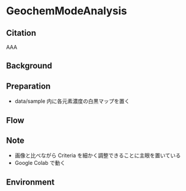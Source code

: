 # GeochemModeAnalysis

## Citation
AAA

## Background


## Preparation
- data/sample 内に各元素濃度の白黒マップを置く

## Flow


## Note
- 画像と比べながら Criteria を細かく調整できることに主眼を置いている
- Google Colab で動く

## Environment
